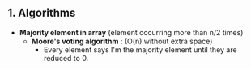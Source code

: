 ## 1. Algorithms
- **Majority element in array** (element occurring more than n/2 times)
    - **Moore's voting algorithm** : (O(n) without extra space)
        - Every element says I'm the majority element until they are reduced to 0.
